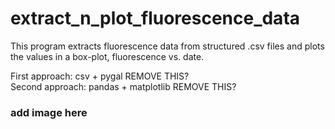 # extract_n_plot_fluorescence_data

This program extracts fluorescence data from structured .csv files and plots the values in a box-plot, fluorescence vs. date.

First approach: csv + pygal  REMOVE THIS?<br>
Second approach: pandas + matplotlib REMOVE THIS?

### add image here
